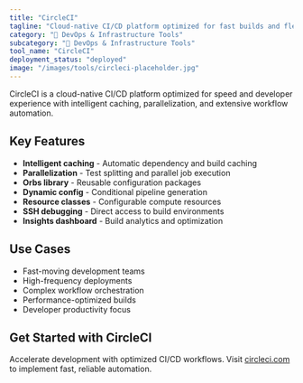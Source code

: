 ```yaml
---
title: "CircleCI"
tagline: "Cloud-native CI/CD platform optimized for fast builds and flexible workflows"
category: "🔧 DevOps & Infrastructure Tools"
subcategory: "🔧 DevOps & Infrastructure Tools"
tool_name: "CircleCI"
deployment_status: "deployed"
image: "/images/tools/circleci-placeholder.jpg"
---
```

CircleCI is a cloud-native CI/CD platform optimized for speed and developer experience with intelligent caching, parallelization, and extensive workflow automation.

## Key Features

- **Intelligent caching** - Automatic dependency and build caching
- **Parallelization** - Test splitting and parallel job execution
- **Orbs library** - Reusable configuration packages
- **Dynamic config** - Conditional pipeline generation
- **Resource classes** - Configurable compute resources
- **SSH debugging** - Direct access to build environments
- **Insights dashboard** - Build analytics and optimization

## Use Cases

- Fast-moving development teams
- High-frequency deployments
- Complex workflow orchestration
- Performance-optimized builds
- Developer productivity focus

## Get Started with CircleCI

Accelerate development with optimized CI/CD workflows. Visit [circleci.com](https://circleci.com) to implement fast, reliable automation.